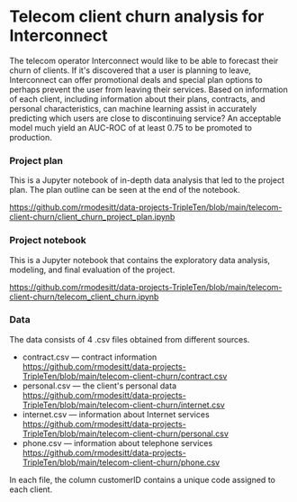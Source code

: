 # Telecom client churn analysis for Interconnect

The telecom operator Interconnect would like to be able to forecast their churn of clients. If it's discovered that a user is planning to leave, Interconnect 
can offer promotional deals and special plan options to perhaps prevent the user from leaving their services. Based on information 
of each client, including information about their plans, contracts, and personal characteristics, can machine learning assist in accurately predicting which users are close to discontinuing 
service? An acceptable model much yield an AUC-ROC of at least 0.75 to be promoted to production.

### Project plan
This is a Jupyter notebook of in-depth data analysis that led to the project plan. The plan outline can be seen at the end of the notebook.

https://github.com/rmodesitt/data-projects-TripleTen/blob/main/telecom-client-churn/client_churn_project_plan.ipynb


### Project notebook
This is a Jupyter notebook that contains the exploratory data analysis, modeling, and final evaluation of the project.

https://github.com/rmodesitt/data-projects-TripleTen/blob/main/telecom-client-churn/telecom_client_churn.ipynb

### Data 
The data consists of 4 .csv files obtained from different sources.

- contract.csv — contract information<br>
  https://github.com/rmodesitt/data-projects-TripleTen/blob/main/telecom-client-churn/contract.csv  
- personal.csv — the client's personal data<br>
  https://github.com/rmodesitt/data-projects-TripleTen/blob/main/telecom-client-churn/internet.csv
- internet.csv — information about Internet services<br>
  https://github.com/rmodesitt/data-projects-TripleTen/blob/main/telecom-client-churn/personal.csv
- phone.csv — information about telephone services<br>
  https://github.com/rmodesitt/data-projects-TripleTen/blob/main/telecom-client-churn/phone.csv

In each file, the column customerID contains a unique code assigned to each client.
